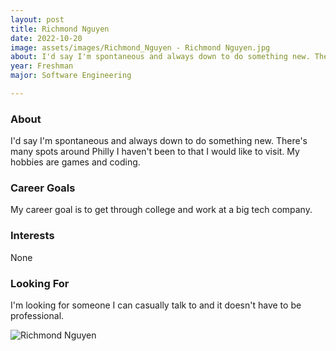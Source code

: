 ```yaml
---
layout: post
title: Richmond Nguyen 
date: 2022-10-20
image: assets/images/Richmond_Nguyen - Richmond Nguyen.jpg
about: I'd say I'm spontaneous and always down to do something new. There's many spots around Philly I haven't been to that I would like to visit. My hobbies are games and coding.
year: Freshman
major: Software Engineering

---
```


### About

I'd say I'm spontaneous and always down to do something new. There's many spots around Philly I haven't been to that I would like to visit. My hobbies are games and coding.

### Career Goals

My career goal is to get through college and work at a big tech company.

### Interests

None

### Looking For

I'm looking for someone I can casually talk to and it doesn't have to be professional.

<div class="text-center my-5">
    <img src="https://sase-drexel.github.io/mentorship-2022/assets/images/Richmond_Nguyen - Richmond Nguyen.jpg" alt="Richmond Nguyen" class="rounded post-img" />
</div>
